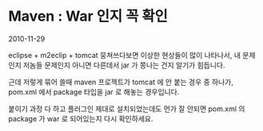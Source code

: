 # Maven : War 인지 꼭 확인

2010-11-29

eclipse + m2eclip + tomcat 뭉쳐쓰다보면 이상한 현상들이 많이 나타나서,
내 문제인지 저놈들 문제인지 아니면 다른데서 jar 가 쫑나는 건지 알기가 힘듭니다.

근데 저렇게 묶어 쓸때 maven 프로젝트가 tomcat 에 안 붙는 경우 중 하나가,
pom.xml 에서 package 타입을 jar 로 해놓는 경우입니다.

붙이기 과정 다 하고 플러그인 제대로 설치되었는데도 먼가 잘 안되면
pom.xml 의 package 가 war 로 되어있는지 다시 확인하세요.
